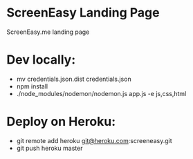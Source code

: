 ScreenEasy Landing Page
====================

ScreenEasy.me landing page

# Dev locally:
- mv credentials.json.dist credentials.json
- npm install
- ./node_modules/nodemon/nodemon.js app.js -e js,css,html

# Deploy on Heroku:
- git remote add heroku git@heroku.com:screeneasy.git
- git push heroku master
